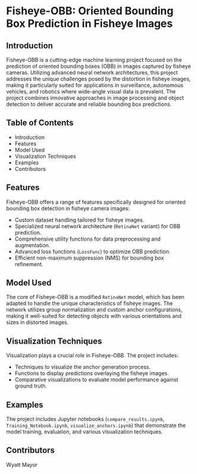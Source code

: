 
# Fisheye-OBB: Oriented Bounding Box Prediction in Fisheye Images

## Introduction
Fisheye-OBB is a cutting-edge machine learning project focused on the prediction of oriented bounding boxes (OBB) in images captured by fisheye cameras. Utilizing advanced neural network architectures, this project addresses the unique challenges posed by the distortion in fisheye images, making it particularly suited for applications in surveillance, autonomous vehicles, and robotics where wide-angle visual data is prevalent. The project combines innovative approaches in image processing and object detection to deliver accurate and reliable bounding box predictions.

## Table of Contents
- Introduction
- Features
- Model Used
- Visualization Techniques
- Examples
- Contributors

## Features
Fisheye-OBB offers a range of features specifically designed for oriented bounding box detection in fisheye camera images:
- Custom dataset handling tailored for fisheye images.
- Specialized neural network architecture (`RetinaNet` variant) for OBB prediction.
- Comprehensive utility functions for data preprocessing and augmentation.
- Advanced loss functions (`LossFunc`) to optimize OBB prediction.
- Efficient non-maximum suppression (NMS) for bounding box refinement.

## Model Used
The core of Fisheye-OBB is a modified `RetinaNet` model, which has been adapted to handle the unique characteristics of fisheye images. The network utilizes group normalization and custom anchor configurations, making it well-suited for detecting objects with various orientations and sizes in distorted images.

## Visualization Techniques
Visualization plays a crucial role in Fisheye-OBB. The project includes:
- Techniques to visualize the anchor generation process.
- Functions to display predictions overlaying the fisheye images.
- Comparative visualizations to evaluate model performance against ground truth.

## Examples
The project includes Jupyter notebooks (`compare_results.ipynb`, `Training_Notebook.ipynb`, `visualize_anchors.ipynb`) that demonstrate the model training, evaluation, and various visualization techniques.

## Contributors
Wyatt Mayor
